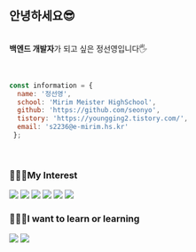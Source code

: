 ## 안녕하세요😎
<p>  
    <br/>
    <b>백엔드 개발자</b>가 되고 싶은 정선영입니다🖐️
</p>
<br/>

``` javascript
const information = {
  name: '정선영',
  school: 'Mirim Meister HighSchool',
  github: 'https://github.com/seonyo',
  tistory: 'https://youngging2.tistory.com/',
  email: 's2236@e-mirim.hs.kr'
 };  
```

<br/>

### 👩🏻‍💻My Interest 

<img src="https://img.shields.io/badge/Java-007396?style=for-the-badge&logo=Java&logoColor=white"> <img src="https://img.shields.io/badge/PHP -777BB4?style=for-the-badge&logo=PHP&logoColor=white">
  <img src="https://img.shields.io/badge/Express.js-404D59?style=for-the-badge&logo=Express&logoColor=white">
 <img src="https://img.shields.io/badge/Spring-6DB33F4?style=for-the-badge&logo=Spring&logoColor=white">
  <img src="https://img.shields.io/badge/React-61DAFB?style=for-the-badge&logo=React&logoColor=white">
  <img src="https://img.shields.io/badge/Django-092E20?style=for-the-badge&logo=Django&logoColor=white">


### 💁🏻‍♀️I want to learn or learning
<img src = "https://img.shields.io/badge/Kotlin-7F52FF?logo=Kotlin&logoColor=fff&style=for-the-badge"> <img src = "https://img.shields.io/badge/NestJS-E0234E?logo=nestjs&logoColor=fff&style=for-the-badge"> 

